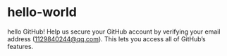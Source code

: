 # hello-world
hello GitHub!
Help us secure your GitHub account by verifying your email address (1129840244@qq.com). This lets you access all of GitHub’s features.
